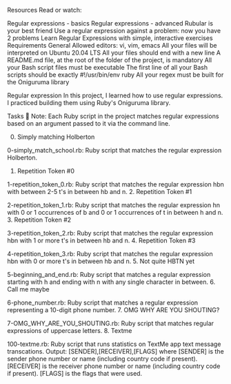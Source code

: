 Resources Read or watch:

Regular expressions - basics Regular expressions - advanced Rubular is your best friend Use a regular expression against a problem: now you have 2 problems Learn Regular Expressions with simple, interactive exercises Requirements General Allowed editors: vi, vim, emacs All your files will be interpreted on Ubuntu 20.04 LTS All your files should end with a new line A README.md file, at the root of the folder of the project, is mandatory All your Bash script files must be executable The first line of all your Bash scripts should be exactly #!/usr/bin/env ruby All your regex must be built for the Oniguruma library

Regular expression
In this project, I learned how to use regular expressions. I practiced building them using Ruby's Oniguruma library.

Tasks 📃
Note: Each Ruby script in the project matches regular expressions based on an argument passed to it via the command line.

0. Simply matching Holberton

0-simply_match_school.rb: Ruby script that matches the regular expression Holberton.
1. Repetition Token #0

1-repetition_token_0.rb: Ruby script that matches the regular expression hbn with between 2-5 t's in between hb and n.
2. Repetition Token #1

2-repetition_token_1.rb: Ruby script that matches the regular expression hn with 0 or 1 occurrences of b and 0 or 1 occurrences of t in between h and n.
3. Repetition Token #2

3-repetition_token_2.rb: Ruby script that matches the regular expression hbn with 1 or more t's in between hb and n.
4. Repetition Token #3

4-repetition_token_3.rb: Ruby script that matches the regular expression hbn with 0 or more t's in between hb and n.
5. Not quite HBTN yet

5-beginning_and_end.rb: Ruby script that matches a regular expression starting with h and ending with n with any single character in between.
6. Call me maybe

6-phone_number.rb: Ruby script that matches a regular expression representing a 10-digit phone number.
7. OMG WHY ARE YOU SHOUTING?

7-OMG_WHY_ARE_YOU_SHOUTING.rb: Ruby script that matches regular expressions of uppercase letters.
8. Textme

100-textme.rb: Ruby script that runs statistics on TextMe app text message transcations.
Output: [SENDER],[RECEIVER],[FLAGS] where
[SENDER] is the sender phone number or name (including country code if present).
[RECEIVER] is the receiver phone number or name (including country code if present).
[FLAGS] is the flags that were used.
